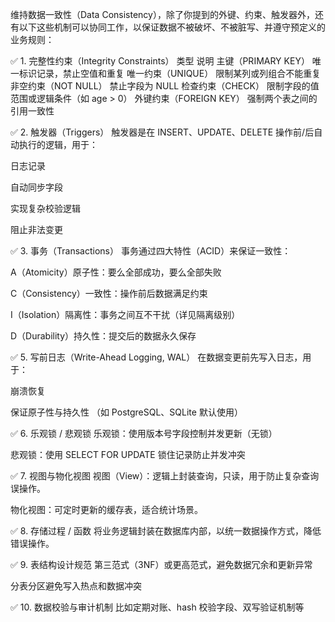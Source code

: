

维持数据一致性（Data Consistency），除了你提到的外键、约束、触发器外，还有以下这些机制可以协同工作，以保证数据不被破坏、不被脏写、并遵守预定义的业务规则：

✅ 1. 完整性约束（Integrity Constraints）
类型	说明
主键（PRIMARY KEY）	唯一标识记录，禁止空值和重复
唯一约束（UNIQUE）	限制某列或列组合不能重复
非空约束（NOT NULL）	禁止字段为 NULL
检查约束（CHECK）	限制字段的值范围或逻辑条件（如 age > 0）
外键约束（FOREIGN KEY）	强制两个表之间的引用一致性


✅ 2. 触发器（Triggers）
触发器是在 INSERT、UPDATE、DELETE 操作前/后自动执行的逻辑，用于：

日志记录

自动同步字段

实现复杂校验逻辑

阻止非法变更


✅ 3. 事务（Transactions）
事务通过四大特性（ACID）来保证一致性：

A（Atomicity）原子性：要么全部成功，要么全部失败

C（Consistency）一致性：操作前后数据满足约束

I（Isolation）隔离性：事务之间互不干扰（详见隔离级别）

D（Durability）持久性：提交后的数据永久保存


✅ 5. 写前日志（Write-Ahead Logging, WAL）
在数据变更前先写入日志，用于：

崩溃恢复

保证原子性与持久性
（如 PostgreSQL、SQLite 默认使用）

✅ 6. 乐观锁 / 悲观锁
乐观锁：使用版本号字段控制并发更新（无锁）

悲观锁：使用 SELECT FOR UPDATE 锁住记录防止并发冲突

✅ 7. 视图与物化视图
视图（View）：逻辑上封装查询，只读，用于防止复杂查询误操作。

物化视图：可定时更新的缓存表，适合统计场景。

✅ 8. 存储过程 / 函数
将业务逻辑封装在数据库内部，以统一数据操作方式，降低错误操作。

✅ 9. 表结构设计规范
第三范式（3NF）或更高范式，避免数据冗余和更新异常

分表分区避免写入热点和数据冲突

✅ 10. 数据校验与审计机制
比如定期对账、hash 校验字段、双写验证机制等